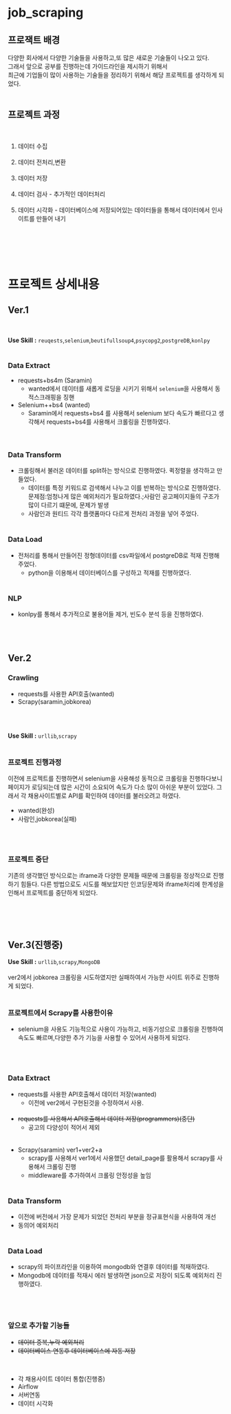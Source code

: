 # job_scraping

## 프로잭트 배경
다양한 회사에서 다양한 기술들을 사용하고,또 많은 새로운 기술들이 나오고 있다. 
<br>
그래서 앞으로 공부를 진행하는데 가이드라인을 제시하기 위해서 
<br>
최근에 기업들이 많이 사용하는 기술들을 정리하기 위해서 해당 프로젝트를 생각하게 되었다. 
<br><br>

## 프로젝트 과정 
<br>

1. 데이터 수집 <br><br>
2. 데이터 전처리,변환 <br><br>
3. 데이터 저장 <br><br>
4. 데이터 검사  -  추가적인 데이터처리<br><br>
5. 데이터 시각화 - 데이터베이스에 저장되어있는 데이터들을 통해서 데이터에서 인사이트를 만들어 내기 <br><br>


<br><br><br>

# 프로젝트 상세내용
## Ver.1
<br>

**Use Skill :**  `reuqests`,`selenium`,`beutifullsoup4`,`psycopg2`,`postgreDB`,`konlpy`
<br><br>
### Data Extract
- requests+bs4m (Saramin)<br>
  - wanted에서 데이터를 새롭게 로딩을 시키기 위해서 `selenium`을 사용해서 동적스크래핑을 징핸
- Selenium++bs4 (wanted)
  - Saramin에서  requests+bs4 를 사용해서 selenium 보다 속도가 빠르다고 생각해서 requests+bs4를 사용해서 크롤링을 진행하였다.  
<br><br>
### Data Transform
-  크롤링해서 불러온 데이터를 split하는 방식으로 진행하였다. 퀵정렬을 생각하고 만들었다. 
    - 데이터를 특정 키워드로 검색해서 나누고 이를 반복하는 방식으로 진행하였다.<br>
      문제점:엄청나게 많은 예외처리가 필요하였다.;사람인 공고페이지들의 구조가 많이 다르기 떄문에, 문제가 발생 
    - 사람인과 원티드 각각 플랫폼마다 다르게 전처리 과정을 넣어 주었다.
<br><br>
### Data Load
- 전처리를 통해서 만들어진 정형데이터를 csv파일에서 postgreDB로 적재 진행해주었다. 
  - python을 이용해서 데이터베이스를 구성하고 적재를 진행하였다. 
<br><br>
### NLP
- konlpy를 통해서 추가적으로 불용어들 제거, 빈도수 분석 등을 진행하였다.
<br><br>
<br><br>

## Ver.2

### Crawling
- requests를 사용한 API호출(wanted)
- Scrapy(saramin,jobkorea)

<br><br>

**Use Skill :**  `urllib`,`scrapy`<br><br>
### 프로젝트 진행과정 
이전에 프로젝트를 진행하면서 selenium을 사용해성 동적으로 크롤링을 진행하다보니 페이지가 로딩되는데 많은 시간이 소요되어 속도가 다소 많이 아쉬운 부분이 있었다. 그래서 각 채용사이트별로 API를 확인하여 데이터를 불러오려고 하였다.<br>
- wanted(완성)
- 사람인,jobkorea(실패)

<br><br>
### 프로젝트 중단
기존의 생각했던 방식으로는 iframe과 다양한 문제들 때문에 크롤링을 정상적으로 진행하기 힘들다. 
다른 방법으로도 시도를 해보았지만 인코딩문제와 iframe처리에 한계성을  인해서 프로젝트를 중단하게 되었다.<br>

<br><br><br>

## Ver.3(진행중)
**Use Skill :**  `urllib`,`scrapy`,`MongoDB`
<br><br>
ver2에서 jobkorea 크롤링을 시도하였지만 실패하여서 가능한 사이트 위주로 진행하게 되었다. 
<br><br>
### 프로젝트에서 Scrapy를 사용한이유 
- selenium을 사용도 기능적으로 사용이 가능하고, 비동기성으로 크롤링을 진행하여 속도도 빠르며,다양한 추가 기능을 사용할 수 있어서 사용하게 되었다. 
<br><br><br><br>

### Data Extract
- requests를 사용한 API호출해서 데이터 저장(wanted)
    - 이전에 ver2에서 구현된것을 수정하여서 사용.
<br><br>
- ~~requests를 사용해서 API호출해서 데이터 저장(programmers)(중단)~~
  - 공고의 다양성이 적어서 제외<br><br><br>
- Scrapy(saramin) ver1+ver2+a
  - scrapy를 사용해서 ver1에서 사용했던 detail_page를 활용해서 scrapy를 사용해서 크롤링 진행
  - middleware를 추가하여서 크롤링 안정성을 높임
<br><br>
### Data Transform
  - 이전에 버전에서 가장 문제가 되었던 전처리 부분을 정규표현식을 사용하여 개선
  - 동의어 예외처리
  <br><br>
### Data Load
- scrapy의 파이프라인을 이용하여 mongodb와 연결후 데이터를 적재하였다.
- Mongodb에 데이터를 적재시 에러 발생하면 json으로 저장이 되도록 예외처리 진행하였다. 
<br><br><br><br>
### 앞으로 추가할 기능들
- ~~데이터 중복,누락 예외처리~~
- ~~데이터베이스 연동후 데이터베이스에 자동 저장~~

<br>

- 각 채용사이트 데이터 통합(진행중)
- Airflow
- 서버연동
- 데이터 시각화



